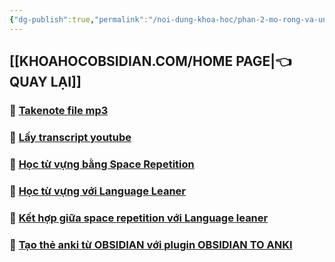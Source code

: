 ```yaml
---
{"dg-publish":true,"permalink":"/noi-dung-khoa-hoc/phan-2-mo-rong-va-ung-dung/hoc-tieng-anh-trong-obsidian/","dgPassFrontmatter":true,"noteIcon":"2","created":"2024-02-29T09:58:44.058+07:00","updated":"2024-07-12T09:15:35.263+07:00"}
---
```



## [[KHOAHOCOBSIDIAN.COM/HOME PAGE\|👈 QUAY LẠI]]

### 💎 [Takenote file mp3](https://www.facebook.com/groups/219067851029823/posts/233408126262462/)

### 💎 [Lấy transcript youtube](https://www.facebook.com/groups/219067851029823/posts/232158386387436/)


### 💎 [Học từ vựng bằng Space Repetition](https://www.facebook.com/groups/219067851029823/posts/234525699484038/)

### 💎 [Học từ vựng với Language Leaner](https://www.facebook.com/groups/219067851029823/posts/232159736387301)
 
### 💎 [Kết hợp giữa space repetition với Language leaner](https://www.facebook.com/groups/219067851029823/posts/234529566150318/)


### 💎 [Tạo thẻ anki từ OBSIDIAN với plugin OBSIDIAN TO ANKI](https://www.youtube.com/watch?v=qKOLjNizmwk)

